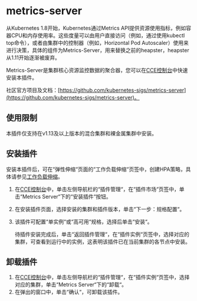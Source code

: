 # metrics-server<a name="cce_01_0205"></a>

从Kubernetes 1.8开始，Kubernetes通过Metrics API提供资源使用指标，例如容器CPU和内存使用率。这些度量可以由用户直接访问（例如，通过使用kubectl top命令），或者由集群中的控制器（例如，Horizontal Pod Autoscaler）使用来进行决策，具体的组件为Metrics-Server，用来替换之前的heapster，heapster从1.11开始逐渐被废弃。

Metrics-Server是集群核心资源监控数据的聚合器，您可以在[CCE控制台](https://console.huaweicloud.com/cce2.0/?utm_source=helpcenter)中快速安装本插件。

社区官方项目及文档：[https://github.com/kubernetes-sigs/metrics-server](https://github.com/kubernetes-sigs/metrics-server)。

## 使用限制<a name="section885073715114"></a>

本插件仅支持在v1.13及以上版本的混合集群和裸金属集群中安装。

## 安装插件<a name="section1962241123816"></a>

安装本插件后，可在“弹性伸缩“页面的“工作负载伸缩“页签中，创建HPA策略，具体请参见[工作负载伸缩](工作负载伸缩.md)。

1.  在[CCE控制台](https://console.huaweicloud.com/cce2.0/?utm_source=helpcenter)中，单击左侧导航栏的“插件管理“，在“插件市场“页签中，单击“Metrics Server“下的“安装插件“按钮。
2.  在安装插件页面，选择安装的集群和插件版本，单击“下一步：规格配置“。
3.  该插件可配置“单实例“或“高可用“规格，选择后单击“安装“。

    待插件安装完成后，单击“返回插件管理“，在“插件实例“页签中，选择对应的集群，可查看到运行中的实例，这表明该插件已在当前集群的各节点中安装。


## 卸载插件<a name="section1395073191112"></a>

1.  在[CCE控制台](https://console.huaweicloud.com/cce2.0/?utm_source=helpcenter)中，单击左侧导航栏的“插件管理“，在“插件实例“页签中，选择对应的集群，单击“Metrics Server“下的“卸载“。
2.  在弹出的窗口中，单击“确认“，可卸载该插件。

